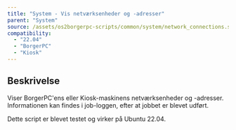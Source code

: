```yaml
---
title: "System - Vis netværksenheder og -adresser"
parent: "System"
source: /assets/os2borgerpc-scripts/common/system/network_connections.sh
compatibility: 
  - "22.04"
  - "BorgerPC"
  - "Kiosk"
---
```


## Beskrivelse
Viser BorgerPC'ens eller Kiosk-maskinens netværksenheder og -adresser.
Informationen kan findes i job-loggen, efter at jobbet er blevet udført.

Dette script er blevet testet og virker på Ubuntu 22.04.